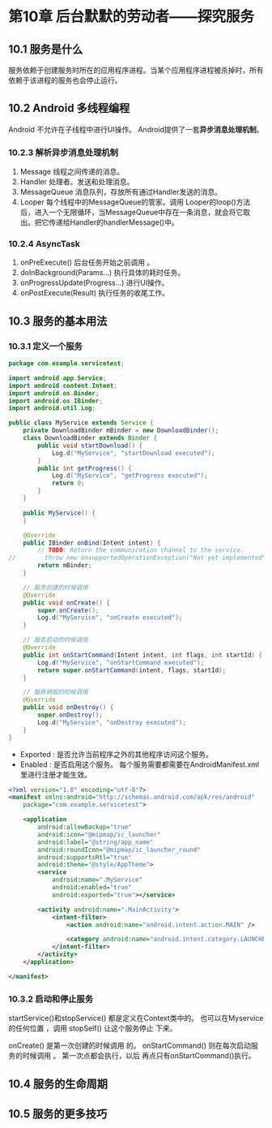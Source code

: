 

# 第10章 后台默默的劳动者——探究服务

## 10.1 服务是什么
服务依赖于创建服务时所在的应用程序进程。当某个应用程序进程被杀掉时，所有依赖于该进程的服务也会停止运行。


## 10.2 Android 多线程编程
Android 不允许在子线程中进行UI操作。
Android提供了一套**异步消息处理机制**。

### 10.2.3 解析异步消息处理机制

1. Message          线程之间传递的消息。
2. Handler          处理者。发送和处理消息。
3. MessageQueue     消息队列，存放所有通过Handler发送的消息。
4. Looper           每个线程中的MessageQueue的管家。调用 Looper的loop()方法后，进入一个无限循环，当MessageQueue中存在一条消息，就会将它取出。把它传递给Handler的handlerMessage()中。


### 10.2.4 AsyncTask
1. onPreExecute()                   后台任务开始之前调用 。
2. doInBackground(Params...)        执行具体的耗时任务。
3. onProgressUpdate(Progress...)    进行UI操作。    
4. onPostExecute(Result)            执行任务的收尾工作。



## 10.3 服务的基本用法 


### 10.3.1 定义一个服务

```java
package com.example.servicetest;

import android.app.Service;
import android.content.Intent;
import android.os.Binder;
import android.os.IBinder;
import android.util.Log;

public class MyService extends Service {
    private DownloadBinder mBinder = new DownloadBinder();
    class DownloadBinder extends Binder {
        public void startDownload() {
            Log.d("MyService", "startDownload executed");
        }
        public int getProgress() {
            Log.d("MyService", "getProgress executed");
            return 0;
        }
    }

    public MyService() {
    }

    @Override
    public IBinder onBind(Intent intent) {
        // TODO: Return the communication channel to the service.
//        throw new UnsupportedOperationException("Not yet implemented");
        return mBinder;
    }

    // 服务创建的时候调用
    @Override
    public void onCreate() {
        super.onCreate();
        Log.d("MyService", "onCreate executed");
    }

    // 服务启动的时候调用
    @Override
    public int onStartCommand(Intent intent, int flags, int startId) {
        Log.d("MyService", "onStartCommand executed");
        return super.onStartCommand(intent, flags, startId);
    }

    // 服务销毁的时候调用
    @Override
    public void onDestroy() {
        super.onDestroy();
        Log.d("MyService", "onDestroy executed");
    }
}
```


* Exported : 是否允许当前程序之外的其他程序访问这个服务。
* Enabled : 是否启用这个服务。
每个服务需要都需要在AndroidManifest.xml里进行注册才能生效。
```xml
<?xml version="1.0" encoding="utf-8"?>
<manifest xmlns:android="http://schemas.android.com/apk/res/android"
    package="com.example.servicetest">

    <application
        android:allowBackup="true"
        android:icon="@mipmap/ic_launcher"
        android:label="@string/app_name"
        android:roundIcon="@mipmap/ic_launcher_round"
        android:supportsRtl="true"
        android:theme="@style/AppTheme">
        <service
            android:name=".MyService"
            android:enabled="true"
            android:exported="true"></service>

        <activity android:name=".MainActivity">
            <intent-filter>
                <action android:name="android.intent.action.MAIN" />

                <category android:name="android.intent.category.LAUNCHER" />
            </intent-filter>
        </activity>
    </application>

</manifest>
```



### 10.3.2 启动和停止服务

startService()和stopService() 都是定义在Context类中的。
也可以在Myservice的任何位置 ，调用 stopSelf() 让这个服务停止 下来。


onCreate() 是第一次创建的时候调用 的。
onStartCommand() 则在每次启动服务的时候调用 。
第一次点都会执行，以后 再点只有onStartCommand()执行。


## 10.4 服务的生命周期


## 10.5 服务的更多技巧




